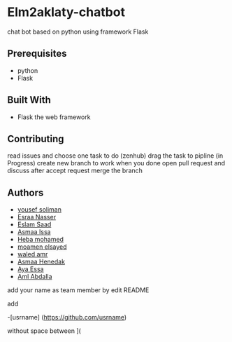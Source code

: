 # Elm2aklaty-chatbot
chat bot based on python using framework Flask


## Prerequisites
* python
* Flask

## Built With
* Flask the web framework

## Contributing
read issues and choose one task to do
(zenhub) drag the task to pipline (in Progress)
create new branch to work 
when you done open pull request and discuss
after accept request merge the branch

## Authors
* [yousef soliman](https://github.com/yousef-soliman)
* [Esraa Nasser](https://github.com/esraa-nasser)
* [Eslam Saad](https://github.com/EslamSa)
* [Asmaa Issa](https://github.com/Asmaa-Issa)
* [Heba mohamed](https://github.com/HebaGadElRab)
* [moamen elsayed](https://github.com/moamenelsayed)
* [waled amr](https://github.com/waled-amr)
* [Asmaa Henedak](https://github.com/asmaaHenidak)
* [Aya Essa](https://github.com/ayaessa)
* [Aml Abdalla](https://github.com/amlabdalla)


add your name as team member by edit README

add 

-[usrname] (https://github.com/usrname)

without space between ](
